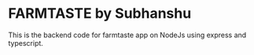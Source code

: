 # FARMTASTE by Subhanshu
This is the backend code for farmtaste app on NodeJs using express and typescript.
